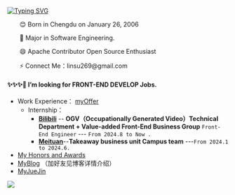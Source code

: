[![Typing SVG](https://readme-typing-svg.herokuapp.com?font=Fira+Code&pause=1000&random=false&width=435&lines=Hi+I+am+Su+%F0%9F%91%8B;A+Front-End+Development+Engineer)](https://git.io/typing-svg)
<p>&emsp;&emsp;😊 Born in Chengdu on January 26, 2006</p>
<p>&emsp;&emsp;🔭 Major in Software Engineering.</p>
<p>&emsp;&emsp;😄 Apache Contributor Open Source Enthusiast</p>
<p>&emsp;&emsp;⚡ Connect Me：linsu269@gmail.com</p>

#### ✨✨✨🌱 I’m looking for FRONT-END DEVELOP Jobs.
- Work Experience： [myOffer](https://github.com/LofiSu/LofiSu/blob/main/My%20offer.md)
  - Internship：
    - [**Bilibili**](https://www.bilibili.com/) -- **OGV（Occupationally Generated Video）Technical Department + Value-added Front-End Business Group**  `Front-End Engineer` --- `From 2024.8 to Now .`
    - [**Meituan**](https://www.meituan.com/)--**Takeaway business unit Campus team** ---`From 2024.1 to 2024.6.`
- [My Honors and Awards](https://github.com/LofiSu/LofiSu/blob/main/My%20Honors%20and%20Awards.md)
- [MyBlog](https://www.lofisu.chat/) （加好友见博客详情介绍）
- [MyJueJin](https://juejin.cn/user/2351234356882624)<br>


<a><img src="https://github-readme-stats.vercel.app/api?username=LofiSu&bg_color=30,e96443,904e95&title_color=fff&text_color=fff&hide_border=true" /></a>

<!---
LofiSu/LofiSu is a ✨ special ✨ repository because its `README.md` (this file) appears on your GitHub profile.
You can click the Preview link to take a look at your changes.
--->
